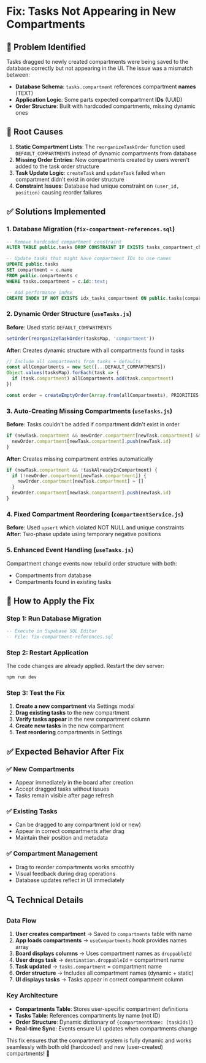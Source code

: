 # Fix: Tasks Not Appearing in New Compartments

## 🐛 **Problem Identified**

Tasks dragged to newly created compartments were being saved to the database correctly but not appearing in the UI. The issue was a mismatch between:

- **Database Schema**: `tasks.compartment` references compartment **names** (TEXT)
- **Application Logic**: Some parts expected compartment **IDs** (UUID)
- **Order Structure**: Built with hardcoded compartments, missing dynamic ones

## 🔧 **Root Causes**

1. **Static Compartment Lists**: The `reorganizeTaskOrder` function used `DEFAULT_COMPARTMENTS` instead of dynamic compartments from database
2. **Missing Order Entries**: New compartments created by users weren't added to the task order structure
3. **Task Update Logic**: `createTask` and `updateTask` failed when compartment didn't exist in order structure
4. **Constraint Issues**: Database had unique constraint on `(user_id, position)` causing reorder failures

## ✅ **Solutions Implemented**

### 1. **Database Migration** (`fix-compartment-references.sql`)
```sql
-- Remove hardcoded compartment constraint
ALTER TABLE public.tasks DROP CONSTRAINT IF EXISTS tasks_compartment_check;

-- Update tasks that might have compartment IDs to use names
UPDATE public.tasks 
SET compartment = c.name
FROM public.compartments c
WHERE tasks.compartment = c.id::text;

-- Add performance index
CREATE INDEX IF NOT EXISTS idx_tasks_compartment ON public.tasks(compartment);
```

### 2. **Dynamic Order Structure** (`useTasks.js`)
**Before**: Used static `DEFAULT_COMPARTMENTS`
```javascript
setOrder(reorganizeTaskOrder(tasksMap, 'compartment'))
```

**After**: Creates dynamic structure with all compartments found in tasks
```javascript
// Include all compartments from tasks + defaults
const allCompartments = new Set([...DEFAULT_COMPARTMENTS])
Object.values(tasksMap).forEach(task => {
  if (task.compartment) allCompartments.add(task.compartment)
})

const order = createEmptyOrder(Array.from(allCompartments), PRIORITIES, STATUSES)
```

### 3. **Auto-Creating Missing Compartments** (`useTasks.js`)
**Before**: Tasks couldn't be added if compartment didn't exist in order
```javascript
if (newTask.compartment && newOrder.compartment[newTask.compartment] && !taskAlreadyInCompartment) {
  newOrder.compartment[newTask.compartment].push(newTask.id)
}
```

**After**: Creates missing compartment entries automatically
```javascript
if (newTask.compartment && !taskAlreadyInCompartment) {
  if (!newOrder.compartment[newTask.compartment]) {
    newOrder.compartment[newTask.compartment] = []
  }
  newOrder.compartment[newTask.compartment].push(newTask.id)
}
```

### 4. **Fixed Compartment Reordering** (`compartmentService.js`)
**Before**: Used `upsert` which violated NOT NULL and unique constraints
**After**: Two-phase update using temporary negative positions

### 5. **Enhanced Event Handling** (`useTasks.js`)
Compartment change events now rebuild order structure with both:
- Compartments from database
- Compartments found in existing tasks

## 🚀 **How to Apply the Fix**

### Step 1: Run Database Migration
```sql
-- Execute in Supabase SQL Editor
-- File: fix-compartment-references.sql
```

### Step 2: Restart Application
The code changes are already applied. Restart the dev server:
```bash
npm run dev
```

### Step 3: Test the Fix
1. **Create a new compartment** via Settings modal
2. **Drag existing tasks** to the new compartment
3. **Verify tasks appear** in the new compartment column
4. **Create new tasks** in the new compartment
5. **Test reordering** compartments in Settings

## ✅ **Expected Behavior After Fix**

### ✅ **New Compartments**
- Appear immediately in the board after creation
- Accept dragged tasks without issues
- Tasks remain visible after page refresh

### ✅ **Existing Tasks** 
- Can be dragged to any compartment (old or new)
- Appear in correct compartments after drag
- Maintain their position and metadata

### ✅ **Compartment Management**
- Drag to reorder compartments works smoothly
- Visual feedback during drag operations
- Database updates reflect in UI immediately

## 🔍 **Technical Details**

### **Data Flow**
1. **User creates compartment** → Saved to `compartments` table with name
2. **App loads compartments** → `useCompartments` hook provides names array
3. **Board displays columns** → Uses compartment names as `droppableId`
4. **User drags task** → `destination.droppableId` = compartment name  
5. **Task updated** → `tasks.compartment` = compartment name
6. **Order structure** → Includes all compartment names (dynamic + static)
7. **UI displays tasks** → Tasks appear in correct compartment column

### **Key Architecture**
- **Compartments Table**: Stores user-specific compartment definitions
- **Tasks Table**: References compartments by name (not ID)
- **Order Structure**: Dynamic dictionary of `{compartmentName: [taskIds]}`
- **Real-time Sync**: Events ensure UI updates when compartments change

This fix ensures that the compartment system is fully dynamic and works seamlessly with both old (hardcoded) and new (user-created) compartments! 🎯